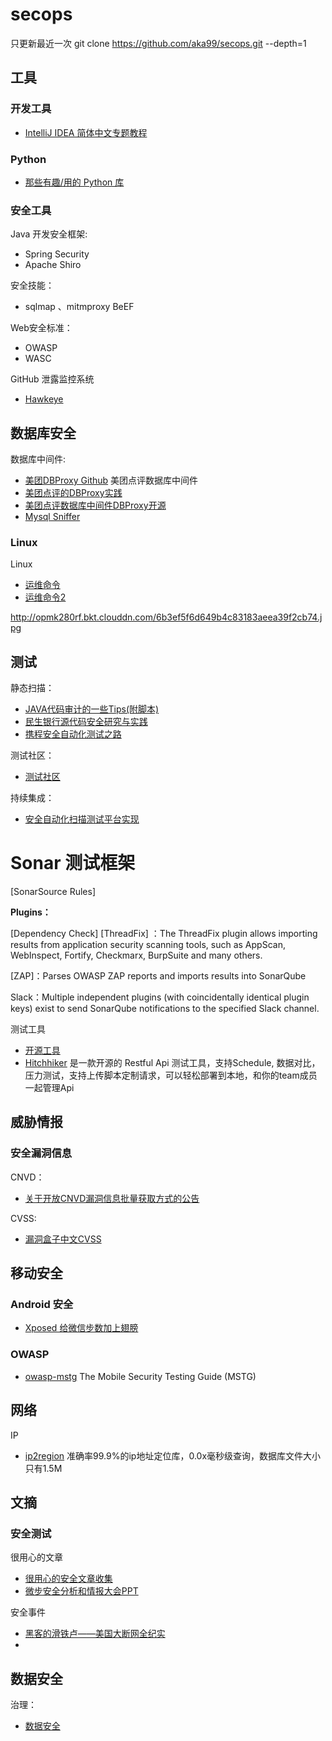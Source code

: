 # secops

只更新最近一次
git clone https://github.com/aka99/secops.git --depth=1


## 工具
### 开发工具
- [IntelliJ IDEA 简体中文专题教程](https://github.com/judasn/IntelliJ-IDEA-Tutorial)

### Python 
- [那些有趣/用的 Python 库](https://mp.weixin.qq.com/s/6wZTZmg59L-u8X7TR0_Pwg)

### 安全工具

Java 开发安全框架:
- Spring Security 
- Apache Shiro

安全技能： 
- sqlmap 、mitmproxy  BeEF 

Web安全标准：

- OWASP 
- WASC

GitHub 泄露监控系统

- [Hawkeye](https://github.com/0xbug/Hawkeye)

## 数据库安全

数据库中间件:

 - [美团DBProxy Github](https://github.com/Meituan-Dianping/DBProxy)  美团点评数据库中间件
 - [美团点评的DBProxy实践](https://tech.meituan.com/dbproxy-pr.html)
 - [美团点评数据库中间件DBProxy开源](https://tech.meituan.com/dbproxy-pr.html)
 - [Mysql Sniffer](https://github.com/Qihoo360/mysql-sniffer)
 
### Linux

Linux 

- [运维命令](http://www.brendangregg.com/Perf/linux_perf_tools_full.png)
- [运维命令2](http://www.brendangregg.com/Perf/linux_observability_tools.png)

http://opmk280rf.bkt.clouddn.com/6b3ef5f6d649b4c83183aeea39f2cb74.jpg


## 测试

静态扫描：
- [JAVA代码审计的一些Tips(附脚本)](https://mp.weixin.qq.com/s/josQv1X6YjsttZr1O32j2Q)
- [民生银行源代码安全研究与实践](http://www.talkwithtrend.com/Article/216897)
- [携程安全自动化测试之路](https://zhuanlan.zhihu.com/p/28115732)

测试社区：
- [测试社区](https://testerhome.com)

持续集成：
- [安全自动化扫描测试平台实现](https://testerhome.com/topics/10323)

# Sonar 测试框架

[SonarSource Rules]

**Plugins：**

[Dependency Check]
[ThreadFix] ：The ThreadFix plugin allows importing results from application security scanning tools, such as AppScan, WebInspect, Fortify, Checkmarx, BurpSuite and many others.

[ZAP]：Parses OWASP ZAP reports and imports results into SonarQube

Slack：Multiple independent plugins (with coincidentally identical plugin keys) exist to send SonarQube notifications to the specified Slack channel.


测试工具
- [开源工具](https://testerhome.com/opensource_projects)
- [Hitchhiker](http://doc.hitchhiker-api.com/cn/) 是一款开源的 Restful Api 测试工具，支持Schedule, 数据对比，压力测试，支持上传脚本定制请求，可以轻松部署到本地，和你的team成员一起管理Api


## 威胁情报

### 安全漏洞信息

CNVD：
- [关于开放CNVD漏洞信息批量获取方式的公告](http://www.cnvd.org.cn/webinfo/show/4128)

CVSS:
- [漏洞盒子中文CVSS](https://www.vulbox.com/cvss)

## 移动安全
### Android 安全

- [Xposed 给微信步数加上翅膀](https://mp.weixin.qq.com/s/HIxSDcWnXnCiNDpotozN3A)

### OWASP

- [owasp-mstg](https://github.com/OWASP/owasp-mstg) The Mobile Security Testing Guide (MSTG)

## 网络
IP
- [ip2region](https://github.com/lionsoul2014/ip2region) 准确率99.9%的ip地址定位库，0.0x毫秒级查询，数据库文件大小只有1.5M

## 文摘

### 安全测试
很用心的文章
- [很用心的安全文章收集](https://github.com/JnuSimba) 
- [微步安全分析和情报大会PPT](https://threatbook.cn/event/)

安全事件
- [黑客的滑铁卢——美国大断网全纪实](https://mp.weixin.qq.com/s/25f5gK0fXIr_UV9xROLX3w)
-

## 数据安全

治理：
- [数据安全](http://opmk280rf.bkt.clouddn.com/6b3ef5f6d649b4c83183aeea39f2cb74.jpg)
